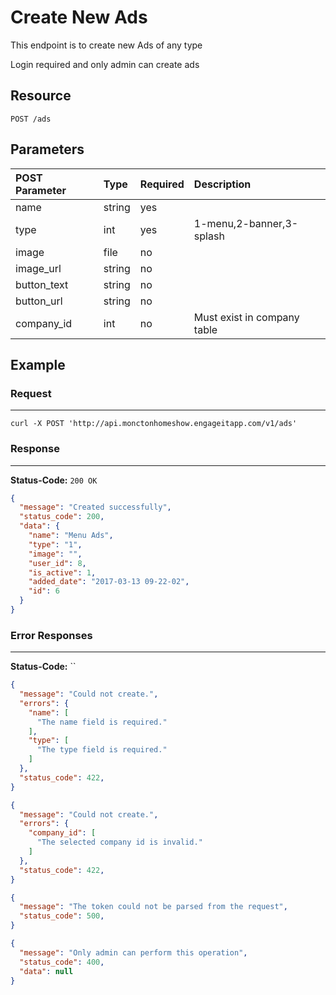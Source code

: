 # Create New Ads

This endpoint is to create new Ads of any type

Login required and only admin can create ads

## Resource

```
POST /ads
```

## Parameters

POST Parameter | Type | Required | Description
:------------ | :--- | :------- | :----------
name      | string  | yes      |
type      | int  | yes      | 1-menu,2-banner,3-splash
image      | file  | no      |
image_url      | string  | no      |
button_text      | string  | no      |
button_url      | string  | no      |
company_id      | int  | no      | Must exist in company table

## Example

### Request

--------------------------------------------------------------------------------

```curl
curl -X POST 'http://api.monctonhomeshow.engageitapp.com/v1/ads'
```

### Response

--------------------------------------------------------------------------------
**Status-Code:** `200 OK`

```json
{
  "message": "Created successfully",
  "status_code": 200,
  "data": {
    "name": "Menu Ads",
    "type": "1",
    "image": "",
    "user_id": 8,
    "is_active": 1,
    "added_date": "2017-03-13 09-22-02",
    "id": 6
  }
}
```

### Error Responses

--------------------------------------------------------------------------------

**Status-Code:** ``
```json
{
  "message": "Could not create.",
  "errors": {
    "name": [
      "The name field is required."
    ],
    "type": [
      "The type field is required."
    ]
  },
  "status_code": 422,
}
```

```json
{
  "message": "Could not create.",
  "errors": {
    "company_id": [
      "The selected company id is invalid."
    ]
  },
  "status_code": 422,
}
```


```json
{
  "message": "The token could not be parsed from the request",
  "status_code": 500,
}
```

```json
{
  "message": "Only admin can perform this operation",
  "status_code": 400,
  "data": null
}
```
